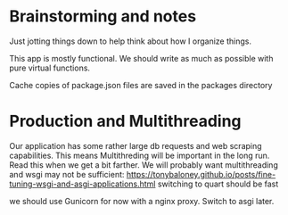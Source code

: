 # Brainstorming and notes

Just jotting things down to help think about how I organize things.

This app is mostly functional. We should write as much as possible with pure virtual functions. 

Cache copies of package.json files are saved in the packages directory


# Production and Multithreading
Our application has some rather large db requests and web scraping capabilities. This means Multithreding will be important in the long run. 
Read this when we get a bit farther. We will probably want multithreading and wsgi may not be sufficient:
https://tonybaloney.github.io/posts/fine-tuning-wsgi-and-asgi-applications.html
switching to quart should be fast

we should use Gunicorn for now with a nginx proxy. Switch to asgi later. 

